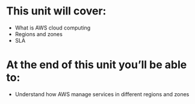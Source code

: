 # This unit will cover:
- What is AWS cloud computing
- Regions and zones
- SLA


# At the end of this unit you’ll be able to:

- Understand how AWS manage services in different regions and zones